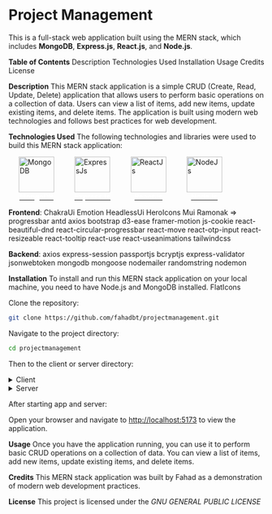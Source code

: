 # Project Management

This is a full-stack web application built using the MERN stack, which includes
**MongoDB**, **Express.js**, **React.js**, and **Node.js**.

**Table of Contents**
Description
Technologies Used
Installation
Usage
Credits
License

**Description**
This MERN stack application is a simple CRUD (Create, Read, Update, Delete) application that allows users to perform basic operations on a collection of data. Users can view a list of items, add new items, update existing items, and delete items. The application is built using modern web technologies and follows best practices for web development.

**Technologies Used**
The following technologies and libraries were used to build this MERN stack application:

<div style="display: flex; flex-direction: row; align-items: center;">

  <a href="https://www.mongodb.com/" style="display: flex; flex-direction: column; align-items: center; margin: 0 20px; ">
    <img src="https://img.icons8.com/?size=512&id=74402&format=png" alt="MongoDB" width="70" >
    <strong style="color: white;">MongoDB</strong>
  </a>
  
  <a href="https://www.expressjs.com/" style="display: flex; flex-direction: column; align-items: center; margin: 0 20px;">
    <img src="https://www.mementotech.in/assets/images/icons/express.png" alt="ExpressJs" width="70" >
    <strong style="color: white;">ExpressJs</strong>
  </a>
  
  <a href="https://www.react.dev/" style="display: flex; flex-direction: column; align-items: center; margin: 0 20px;">
    <img src="https://s3.amazonaws.com/media-p.slid.es/uploads/260703/images/4152529/react-logo.png" alt="ReactJs" width="70" >
    <strong style="color: white;">ReactJs</strong>
  </a>
  
  <a href="https://www.nodejs.org/" style="display: flex; flex-direction: column; align-items: center; margin: 0 20px;">
    <img src="https://avatars.githubusercontent.com/u/9950313?s=280&v=4" alt="NodeJs" width="70" >
    <strong style="color: white;">NodeJs</strong>
  </a>

</div>

**Frontend**:
ChakraUi
Emotion
HeadlessUi
HeroIcons
Mui
Ramonak => progressbar
antd
axios
bootstrap
d3-ease
framer-motion
js-cookie
react-beautiful-dnd
react-circular-progressbar
react-move
react-otp-input
react-resizeable
react-tooltip
react-use
react-useanimations
tailwindcss

**Backend**:
axios
express-session
passportjs
bcryptjs
express-validator
jsonwebtoken
mongodb
mongoose
nodemailer
randomstring
nodemon

**Installation**
To install and run this MERN stack application on your local machine, you need to have Node.js and MongoDB installed.
FlatIcons

Clone the repository:

``` bash
git clone https://github.com/fahadbt/projectmanagement.git
```

Navigate to the project directory:

``` bash
cd projectmanagement
```

Then to the client or server directory:

<details>
  <summary>Client</summary>
                    <br />
  Navigate to client directory:

  ``` bash
cd client
  ```

  Install dependencies:

``` bash
npm install
```

Start the App:

``` bash
npm run dev
```

</details>

<details>
  <summary>Server</summary>
                    <br />
  Navigate to server directory:

  ``` bash
cd server
  ```

  Install dependencies:

``` bash
npm install
```

Change contents of .env file

Start the Server:

``` bash
nodemon server.ts
```

</details>

After starting app and server:

Open your browser and navigate to <http://localhost:5173> to view the application.

**Usage**
Once you have the application running, you can use it to perform basic CRUD operations on a collection of data. You can view a list of items, add new items, update existing items, and delete items.

**Credits**
This MERN stack application was built by Fahad as a demonstration of modern web development practices.

**License**
This project is licensed under the *GNU GENERAL PUBLIC LICENSE*
